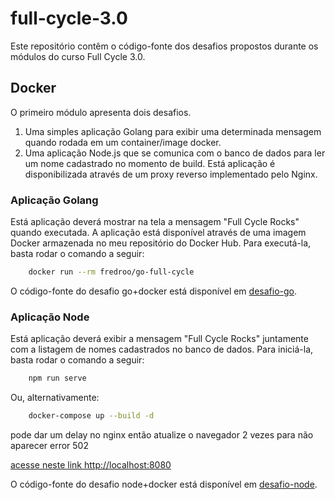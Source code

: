 # full-cycle-3.0

Este repositório contêm o código-fonte dos desafios propostos durante os módulos do curso Full Cycle 3.0.

## Docker

O primeiro módulo apresenta dois desafios.

1. Uma simples aplicação Golang para exibir uma determinada mensagem quando rodada em um  container/image docker.
2. Uma aplicação Node.js que se comunica com o banco de dados para ler um nome cadastrado no momento de build. Está aplicação é disponibilizada através de um proxy reverso implementado pelo Nginx.

### Aplicação Golang
Está aplicação deverá mostrar na tela a mensagem "Full Cycle Rocks" quando executada. A aplicação está disponível através de uma imagem Docker armazenada no meu repositório do Docker Hub. Para executá-la, basta rodar o comando a seguir:

```bash
    docker run --rm fredroo/go-full-cycle
```

O código-fonte do desafio go+docker está disponível em [desafio-go](/docker/desafio-go/).

### Aplicação Node
Está aplicação deverá exibir a mensagem "Full Cycle Rocks" juntamente com a listagem de nomes cadastrados no banco de dados. Para iniciá-la, basta rodar o comando a seguir:

```bash
    npm run serve
```

Ou, alternativamente:

```bash
    docker-compose up --build -d
```
pode dar um delay no nginx então atualize o navegador 2 vezes para não aparecer error 502

[acesse neste link http://localhost:8080](http://localhost:8080)

O código-fonte do desafio node+docker está disponível em [desafio-node](/docker/desafio-node/).
